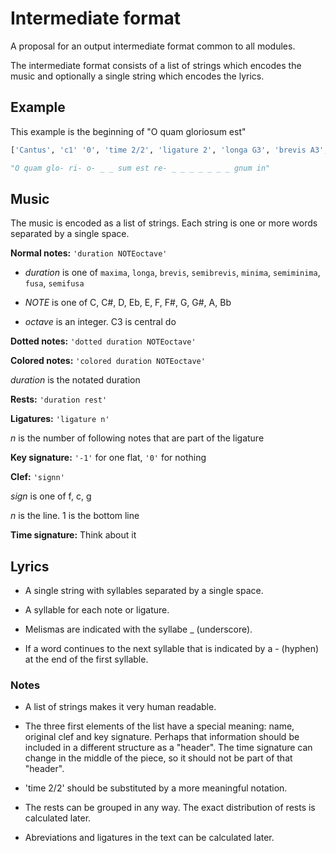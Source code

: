 # Intermediate format
A proposal for an output intermediate format common to all modules.

The intermediate format consists of a list of strings which encodes the music
and optionally a single string which encodes the lyrics.


## Example
This example is the beginning of "O quam gloriosum est"

```python
['Cantus', 'c1' '0', 'time 2/2', 'ligature 2', 'longa G3', 'brevis A3', 'semibrevis A3', 'minima A3', 'minima A3', 'dotted minima A3', 'semiminima B3', 'ligature 2', 'brevis C4', 'dotted brevis D4', 'minima D4', 'minima G3', 'dotted minima C4', 'semiminima B3', 'semiminima A3', 'semiminima G3', 'minima A3', 'semibrevis G3', 'minima F#3', 'semibrevis G3', 'brevis G3', 'semibrevis rest', 'minima rest', 'minima C3']
```

```python
"O quam glo- ri- o- _ _ sum est re- _ _ _ _ _ _ _ gnum in"
```


## Music
The music is encoded as a list of strings.
Each string is one or more words separated by a single space.

**Normal notes:** 
`'duration NOTEoctave'`

* _duration_ is one of `maxima`, `longa`, `brevis`, `semibrevis`, `minima`, `semiminima`, `fusa`, `semifusa`

* _NOTE_ is one of C, C#, D, Eb, E, F, F#, G, G#, A, Bb

* _octave_ is an integer. C3 is central do

**Dotted notes:** 
`'dotted duration NOTEoctave'`

**Colored notes:** 
`'colored duration NOTEoctave'`

_duration_ is the notated duration

**Rests:** 
`'duration rest'`

**Ligatures:** 
`'ligature n'`

_n_ is the number of following notes that are part of the ligature

**Key signature:** 
`'-1'` for one flat, `'0'` for nothing

**Clef:** 
`'signn'`

_sign_ is one of f, c, g

_n_ is the line. 1 is the bottom line

**Time signature:** 
Think about it


## Lyrics

* A single string with syllables separated by a single space.

* A syllable for each note or ligature.

* Melismas are indicated with the syllabe _ (underscore).

* If a word continues to the next syllable that is indicated by a - (hyphen) at the end of the first syllable.


### Notes

* A list of strings makes it very human readable.

* The three first elements of the list have a special meaning: name, original clef and key signature. Perhaps that information should be included in a different structure as a "header". The time signature can change in the middle of the piece, so it should not be part of that "header".

* 'time 2/2' should be substituted by a more meaningful notation.

* The rests can be grouped in any way. The exact distribution of rests is calculated later.

* Abreviations and ligatures in the text can be calculated later.

